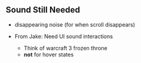 ## Sound Still Needed
- disappearing noise (for when scroll disappears)

- From Jake: Need UI sound interactions
    - Think of warcraft 3 frozen throne
    - **not** for hover states